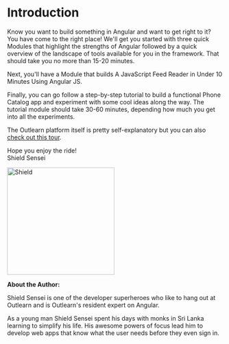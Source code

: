 # Introduction

Know you want to build something in Angular and want to get right to it? You have come to the right place! We'll get you started with three quick Modules that highlight the strengths of Angular followed by a quick overview of the landscape of tools available for you in the framework. That should take you no more than 15-20 minutes.

Next, you'll have a Module that builds A JavaScript Feed Reader in Under 10 Minutes Using Angular JS.

Finally, you can go follow a step-by-step tutorial to build a functional Phone Catalog app and experiment with some cool ideas along the way. The tutorial module should take 30-60 minutes, depending how much you get into all the experiments.

The Outlearn platform itself is pretty self-explanatory but you can also [check out this tour](https://pilot.outlearn.com/learn/outlearn/start-learning).

Hope you enjoy the ride!  
Shield Sensei

<img src="https://raw.githubusercontent.com/outlearn-content/angular-path/master/assets/shield.png" alt="Shield" style="width:250px;height:250px" align="left">

<br clear="all">

**About the Author:**

Shield Sensei is one of the developer superheroes who like to hang out at Outlearn and is Outlearn's resident expert on Angular.

As a young man Shield Sensei spent his days with monks in Sri Lanka learning to simplify his life. His awesome powers of focus lead him to develop web apps that know what the user needs before they even sign in.
